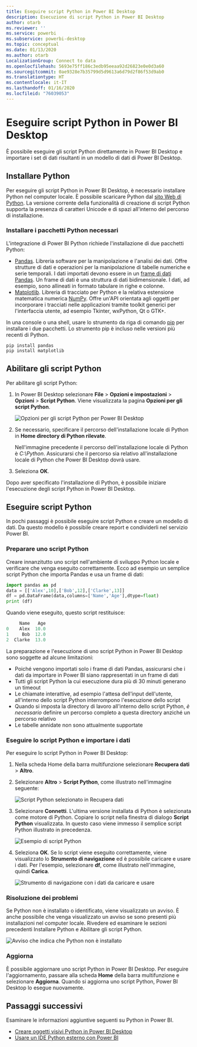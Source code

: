 ```yaml
---
title: Eseguire script Python in Power BI Desktop
description: Esecuzione di script Python in Power BI Desktop
author: otarb
ms.reviewer: ''
ms.service: powerbi
ms.subservice: powerbi-desktop
ms.topic: conceptual
ms.date: 01/13/2020
ms.author: otarb
LocalizationGroup: Connect to data
ms.openlocfilehash: 5693e75ff186c3edb95eeaa92d26823e0e0d3a60
ms.sourcegitcommit: 0ae9328e7b35799d5d9613a6d79d2f86f53d9ab0
ms.translationtype: HT
ms.contentlocale: it-IT
ms.lasthandoff: 01/16/2020
ms.locfileid: "76039053"
---
```

# <a name="run-python-scripts-in-power-bi-desktop"></a>Eseguire script Python in Power BI Desktop

È possibile eseguire gli script Python direttamente in Power BI Desktop e importare i set di dati risultanti in un modello di dati di Power BI Desktop.

## <a name="install-python"></a>Installare Python

Per eseguire gli script Python in Power BI Desktop, è necessario installare Python nel computer locale. È possibile scaricare Python dal [sito Web di Python](https://www.python.org/). La versione corrente della funzionalità di creazione di script Python supporta la presenza di caratteri Unicode e di spazi all'interno del percorso di installazione.

### <a name="install-required-python-packages"></a>Installare i pacchetti Python necessari

L'integrazione di Power BI Python richiede l'installazione di due pacchetti Python:

* [Pandas](https://pandas.pydata.org/). Libreria software per la manipolazione e l'analisi dei dati. Offre strutture di dati e operazioni per la manipolazione di tabelle numeriche e serie temporali. I dati importati devono essere in un [frame di dati Pandas](https://www.tutorialspoint.com/python_pandas/python_pandas_dataframe.htm). Un frame di dati è una struttura di dati bidimensionale. I dati, ad esempio, sono allineati in formato tabulare in righe e colonne.
* [Matplotlib](https://matplotlib.org/). Libreria di tracciato per Python e la relativa estensione matematica numerica [NumPy](https://www.numpy.org/). Offre un'API orientata agli oggetti per incorporare i tracciati nelle applicazioni tramite toolkit generici per l'interfaccia utente, ad esempio Tkinter, wxPython, Qt o GTK+.

In una console o una shell, usare lo strumento da riga di comando [pip](https://pip.pypa.io/en/stable/) per installare i due pacchetti. Lo strumento pip è incluso nelle versioni più recenti di Python.

```CMD
pip install pandas
pip install matplotlib
```

## <a name="enable-python-scripting"></a>Abilitare gli script Python

Per abilitare gli script Python:

1. In Power BI Desktop selezionare **File** > **Opzioni e impostazioni** > **Opzioni** > **Script Python**. Viene visualizzata la pagina **Opzioni per gli script Python**.

   ![Opzioni per gli script Python per Power BI Desktop](media/desktop-python-scripts/python-scripts-7.png)

1. Se necessario, specificare il percorso dell'installazione locale di Python in **Home directory di Python rilevate**.

   Nell'immagine precedente il percorso dell'installazione locale di Python è *C:\Python*. Assicurarsi che il percorso sia relativo all'installazione locale di Python che Power BI Desktop dovrà usare.

1. Seleziona **OK**.

Dopo aver specificato l'installazione di Python, è possibile iniziare l'esecuzione degli script Python in Power BI Desktop.

## <a name="run-python-scripts"></a>Eseguire script Python

In pochi passaggi è possibile eseguire script Python e creare un modello di dati. Da questo modello è possibile creare report e condividerli nel servizio Power BI.

### <a name="prepare-a-python-script"></a>Preparare uno script Python

Creare innanzitutto uno script nell'ambiente di sviluppo Python locale e verificare che venga eseguito correttamente. Ecco ad esempio un semplice script Python che importa Pandas e usa un frame di dati:

```python
import pandas as pd
data = [['Alex',10],['Bob',12],['Clarke',13]]
df = pd.DataFrame(data,columns=['Name','Age'],dtype=float)
print (df)
```

Quando viene eseguito, questo script restituisce:

```python
     Name   Age
0    Alex  10.0
1     Bob  12.0
2  Clarke  13.0
```

La preparazione e l'esecuzione di uno script Python in Power BI Desktop sono soggette ad alcune limitazioni:

* Poiché vengono importati solo i frame di dati Pandas, assicurarsi che i dati da importare in Power BI siano rappresentati in un frame di dati
* Tutti gli script Python la cui esecuzione dura più di 30 minuti generano un timeout
* Le chiamate interattive, ad esempio l'attesa dell'input dell'utente, all'interno dello script Python interrompono l'esecuzione dello script
* Quando si imposta la directory di lavoro all'interno dello script Python, *è necessario* definire un percorso completo a questa directory anziché un percorso relativo
* Le tabelle annidate non sono attualmente supportate

### <a name="run-your-python-script-and-import-data"></a>Eseguire lo script Python e importare i dati

Per eseguire lo script Python in Power BI Desktop:

1. Nella scheda Home della barra multifunzione selezionare **Recupera dati** > **Altro**.

1. Selezionare **Altro** > **Script Python**, come illustrato nell'immagine seguente:

   ![Script Python selezionato in Recupera dati](media/desktop-python-scripts/python-scripts-1.png)

1. Selezionare **Connetti**. L'ultima versione installata di Python è selezionata come motore di Python. Copiare lo script nella finestra di dialogo **Script Python** visualizzata. In questo caso viene immesso il semplice script Python illustrato in precedenza.

   ![Esempio di script Python](media/desktop-python-scripts/python-scripts-6.png)

1. Seleziona **OK**. Se lo script viene eseguito correttamente, viene visualizzato lo **Strumento di navigazione** ed è possibile caricare e usare i dati. Per l'esempio, selezionare **df**, come illustrato nell'immagine, quindi **Carica**.

   ![Strumento di navigazione con i dati da caricare e usare](media/desktop-python-scripts/python-scripts-5.png) 

### <a name="troubleshooting"></a>Risoluzione dei problemi

Se Python non è installato o identificato, viene visualizzato un avviso. È anche possibile che venga visualizzato un avviso se sono presenti più installazioni nel computer locale. Rivedere ed esaminare le sezioni precedenti Installare Python e Abilitare gli script Python.

![Avviso che indica che Python non è installato](media/desktop-python-scripts/python-scripts-3.png)

### <a name="refresh"></a>Aggiorna

È possibile aggiornare uno script Python in Power BI Desktop. Per eseguire l'aggiornamento, passare alla scheda **Home** della barra multifunzione e selezionare **Aggiorna**. Quando si aggiorna uno script Python, Power BI Desktop lo esegue nuovamente.

## <a name="next-steps"></a>Passaggi successivi

Esaminare le informazioni aggiuntive seguenti su Python in Power BI.

* [Creare oggetti visivi Python in Power BI Desktop](desktop-python-visuals.md)
* [Usare un IDE Python esterno con Power BI](desktop-python-ide.md)
